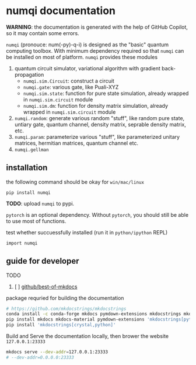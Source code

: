 # numqi documentation

**WARNING**: the documentation is generated with the help of GitHub Copilot, so it may contain some errors.

`numqi` (pronouce: num(-py)-q-i) is designed as the "basic" quantum computing toolbox. With minimum dependency required so that `numqi` can be installed on most of platform. `numqi` provides these modules

1. quantum circuit simulator, variational algorithm with gradient back-propagation
   * `numqi.sim.Circuit`: construct a circuit
   * `numqi.gate`: various gate, like Puali-XYZ
   * `numqi.sim.state`: function for pure state simulation, already wrapped in `numqi.sim.circuit` module
   * `numqi.sim.dm`: function for density matrix simulation, already wrapped in `numqi.sim.circuit` module
2. `numqi.random`: generate various random "stuff", like random pure state, untiary gate, quantum channel, density matrix, seprable density matrix, etc.
3. `numqi.param`: parameterize various "stuff", like parameterized unitary matrices, hermitian matrices, quantum channel etc.
4. `numqi.gellman`

## installation

the following command should be okay for `win/mac/linux`

`pip install numqi`

**TODO**: upload `numqi` to pypi.

`pytorch` is an optional dependency. Without `pytorch`, you should still be able to use most of functions.

test whether succuessfully installed (run it in `python/ipython` REPL)

`import numqi`

## guide for developer

TODO

1. [ ] [github/best-of-mkdocs](https://github.com/mkdocs/best-of-mkdocs)

package requried for building the documentation

```bash
# https://github.com/mkdocstrings/mkdocstrings
conda install -c conda-forge mkdocs pymdown-extensions mkdocstrings mkdocs-material mkdocstrings-python
pip install mkdocs mkdocs-material pymdown-extensions 'mkdocstrings[python]' mkdocs-material
pip install 'mkdocstrings[crystal,python]'
```

Build and Serve the documentation locally, then brower the website `127.0.0.1:23333`

```bash
mkdocs serve --dev-addr=127.0.0.1:23333
# --dev-addr=0.0.0.0:23333
```
